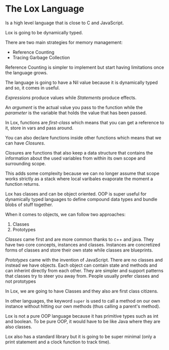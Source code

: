 # The Lox Language

Is a high level language that is close to C and JavaScript.

Lox is going to be dynamically typed.

There are two main strategies for memory management:
* Reference Counting
* Tracing Garbage Collection

Reference Counting is simpler to implement but start having limitations once the language grows.

The language is going to have a Nil value because it is dynamically typed and so, it comes in useful.

*Expressions* produce values while *Statements* produce effects.

An *argument* is the actual value you pass to the function while the *parameter* is the variable that holds the value that has been passed.

In Lox, functions are *first-class* which means that you can get a reference to it, store in vars and pass around.

You can also declare functions inside other functions which means that we can have *Closures*.

Closures are functions that also keep a data structure that contains the information about the used variables from within its own scope and surrounding scope.

This adds some complexity because we can no longer assume that scope works strictly as a stack where local varibales evaporate the moment a function returns.

Lox has classes and can be object oriented. OOP is super useful for dynamically typed languages to define compound data types and bundle blobs of stuff together.

When it comes to objects, we can follow two approaches:
1. Classes
2. Prototypes

*Classes* came first and are more common thanks to c++ and java. They have two core concepts, instances and classes. Instances are concretized forms of classes and store their own state while classes are blueprints.

*Prototypes* came with the invention of JavaScript. There are no classes and instead we have objects. Each object can contain state and methods and can inherint directly from each other. They are simpler and support patterns that classes try to steer you away from. People usually prefer classes and not prototypes

In Lox, we are going to have Classes and they also are first class citizens.

In other languages, the keyword `super` is used to call a method on our own instance without hitting our own methods (thus calling a parent's method).

Lox is not a pure OOP language because it has primitive types such as int and boolean. To be pure OOP, it would have to be like Java where they are also classes.

Lox also has a standard library but it is going to be super minimal (only a print statement and a clock function to track time).
